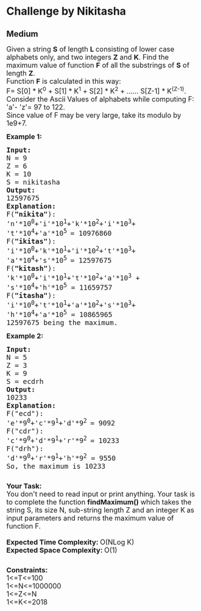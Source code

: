 # Challenge by Nikitasha
## Medium
<div class="problems_problem_content__Xm_eO"><p><span style="font-size:18px">Given a string <strong>S</strong>&nbsp;of length <strong>L&nbsp;</strong>consisting of lower case alphabets only, and two integers <strong>Z</strong> and <strong>K</strong>. Find&nbsp;the maximum value of function <strong>F</strong>&nbsp;of&nbsp;all the substrings of <strong>S</strong>&nbsp;of length <strong>Z</strong>.&nbsp;<br>
Function <strong>F</strong> is calculated in this way:<br>
F= S[0] * K<sup>0</sup>&nbsp;+ S[1] * K<sup>1</sup>&nbsp;+ S[2] * K<sup>2</sup>&nbsp;+ ...... S[Z-1] * K<sup>(Z-1)</sup>.<br>
Consider the Ascii Values of alphabets while computing F:&nbsp;<br>
'a'- 'z'= 97 to 122.<br>
Since value of F may be very large, take its modulo by 1e9+7.</span></p>

<p><span style="font-size:18px"><strong>Example 1:</strong></span></p>

<pre><span style="font-size:18px"><strong>Input:</strong>
N = 9 
Z = 6 
K = 10
S = nikitasha</span>
<span style="font-size:18px"><strong>Output:</strong>
12597675</span>
<span style="font-size:18px"><strong>Explanation:</strong>
F(<strong>"nikita"</strong>):
'n'*10<sup>0</sup>+'i'*10<sup>1</sup>+'k'*10<sup>2</sup>+'i'*10<sup>3</sup>+
't'*10<sup>4</sup>+'a'*10<sup>5 </sup>= 10976860
F(<strong>"ikitas"</strong>): 
'i'*10<sup>0</sup>+'k'*10<sup>1</sup>+'i'*10<sup>2</sup>+'t'*10<sup>3</sup>+
'a'*10<sup>4</sup>+'s'*10<sup>5 </sup>= 12597675
F(<strong>"kitash"</strong>):
'k'*10<sup>0</sup>+'i'*10<sup>1</sup>+'t'*10<sup>2</sup>+'a'*10<sup>3</sup> +
's'*10<sup>4</sup>+'h'*10<sup>5</sup> = 11659757
F(<strong>"itasha"</strong>):
'i'*10<sup>0</sup>+'t'*10<sup>1</sup>+'a'*10<sup>2</sup>+'s'*10<sup>3</sup>+
'h'*10<sup>4</sup>+'a'*10<sup>5</sup> = 10865965
12597675 being the maximum.</span>
</pre>

<p><strong><span style="font-size:18px">Example 2:</span></strong></p>

<pre><strong><span style="font-size:18px">Input:
</span></strong><span style="font-size:18px">N = 5 
Z = 3 
K = 9
S = ecdrh</span>
<strong><span style="font-size:18px">Output:
</span></strong><span style="font-size:18px">10233</span>
<strong><span style="font-size:18px">Explanation:
</span></strong><span style="font-size:18px">F("ecd"): 
'e'*9<sup>0</sup>+'c'*9<sup>1</sup>+'d'*9<sup>2</sup><sup> </sup>= 9092
F("cdr"): 
'c'*9<sup>0</sup>+'d'*9<sup>1</sup>+'r'*9<sup>2</sup><sup> </sup>= 10233 
F("drh"):
'd'*9<sup>0</sup>+'r'*9<sup>1</sup>+'h'*9<sup>2</sup> = 9550
So, the maximum is 10233</span>
</pre>

<p><br>
<span style="font-size:18px"><strong>Your Task:&nbsp;&nbsp;</strong><br>
You don't need to read input or print anything. Your task is to complete the function <strong>findMaximum()</strong>&nbsp;which takes the string S, its size N, sub-string length Z and an integer K<strong>&nbsp;</strong>as input parameters&nbsp;and returns the maximum value of function F.<br>
<br>
<strong>Expected Time Complexity: </strong>O(NLog K)<br>
<strong>Expected Space Complexity: </strong>O(1)</span><br>
&nbsp;</p>

<p><span style="font-size:18px"><strong>Constraints:</strong><br>
1&lt;=T&lt;=100<br>
1&lt;=N&lt;=1000000<br>
1&lt;=Z&lt;=N<br>
1&lt;=K&lt;=2018</span></p>
</div>